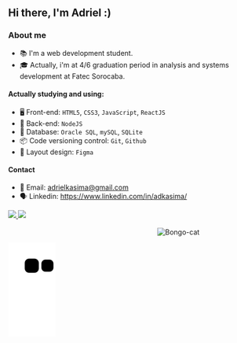 ## Hi there, I'm Adriel :)

### About me
- 📚 I'm a web development student.
- 🎓 Actually, i'm at 4/6 graduation period in analysis and systems development at Fatec Sorocaba.

#### Actually studying and using: 
- 🖥️ Front-end: `HTML5`, `CSS3`, `JavaScript`, `ReactJS`
- 🔗 Back-end: `NodeJS`
- 💾 Database: `Oracle SQL`, `mySQL`, `SQLite`
- 📦 Code versioning control: `Git`, `Github`
- 🎨 Layout design: `Figma`

#### Contact
- 📧 Email: adrielkasima@gmail.com
- 🗣️ Linkedin: https://www.linkedin.com/in/adkasima/




 <div>
  <a href="https://github.com/adkasima">
  <img height="160em" src="https://github-readme-stats.vercel.app/api?username=adkasima&show_icons=true&theme=midnight-purple&include_all_commits=true&count_private=true"/>
  <img height="160em" src="https://github-readme-stats.vercel.app/api/top-langs/?username=adkasima&layout=compact&langs_count=3&theme=midnight-purple"/>
</div>
<div style="display: inline_block"><br>
  <img align="right" width="200em" alt="Bongo-cat" src="https://media1.tenor.com/images/a3d1b3b19f405464f61a9e71a102f64b/tenor.gif?itemid=22068584">
</div>
 
  ##
 
  ![Snake animation](https://github.com/rafaballerini/rafaballerini/blob/output/github-contribution-grid-snake.svg)
</div>
